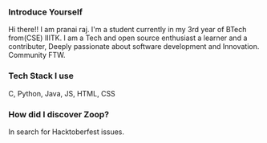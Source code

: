 ### Introduce Yourself
Hi there!! 
I am pranai raj. I'm a student currently in my 3rd year of BTech from(CSE) IIITK.
I am a Tech and open source enthusiast a learner and a contributer, Deeply passionate
about software development and Innovation. Community FTW.

### Tech Stack I use

C, Python, Java, JS, HTML, CSS

### How did I discover Zoop?

In search for Hacktoberfest issues.
